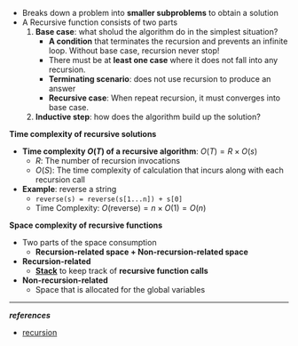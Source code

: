 * Breaks down a problem into **smaller subproblems** to obtain a solution
* A Recursive function consists of two parts
	1. **Base case**: what sholud the algorithm do in the simplest situation?
		- **A condition** that terminates the recursion and prevents an infinite loop. Without base case, recursion never stop! 
		- There must be at **least one case** where it does not fall into any recursion.
		- **Terminating scenario**: does not use recursion to produce an answer
		- **Recursive case**: When repeat recursion, it must converges into base case. 
	2. **Inductive step**: how does the algorithm build up the solution?

**Time complexity of recursive solutions**
- **Time complexity $O(T)$ of a recursive algorithm**: $O(T)=R \times O(s)$ 
	- $R$: The number of recursion invocations
	- $O(S)$: The time complexity of calculation that incurs along with each recursion call
- **Example**: reverse a string
	- `reverse(s) = reverse(s[1...n]) + s[0]`
	- Time Complexity: $O(\text{reverse})=n\times O(1)=O(n)$

**Space complexity of recursive functions**
- Two parts of the space consumption
	- **Recursion-related space + Non-recursion-related space**
- **Recursion-related**
	- **[Stack](https://roi-data.com/entry/%EC%9E%90%EB%A3%8C%EA%B5%AC%EC%A1%B0-4-%EC%8A%A4%ED%83%9DStack%EC%9D%B4%EB%9E%80-%EC%97%B0%EC%82%B0-%EA%B5%AC%ED%98%84%EB%B0%A9%EB%B2%95)** to keep track of **recursive function calls**
- **Non-recursion-related**
	- Space that is allocated for the global variables


--------
***references***
- [recursion](https://iamsjy17.github.io/%EC%95%8C%EA%B3%A0%EB%A6%AC%EC%A6%98_%EA%B8%B0%EC%B4%88/2019/05/13/recursion1.html)